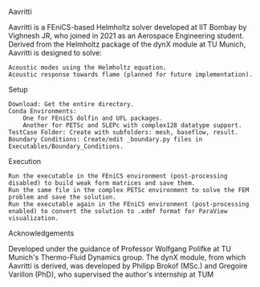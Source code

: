 Aavritti

Aavritti is a FEniCS-based Helmholtz solver developed at IIT Bombay by Vighnesh JR, who joined in 2021 as an Aerospace Engineering student. Derived from the Helmholtz package of the dynX module at TU Munich, Aavritti is designed to solve:

    Acoustic modes using the Helmholtz equation.
    Acoustic response towards flame (planned for future implementation).

Setup

    Download: Get the entire directory.
    Conda Environments:
        One for FEniCS dolfin and UFL packages.
        Another for PETSc and SLEPc with complex128 datatype support.
    TestCase Folder: Create with subfolders: mesh, baseflow, result.
    Boundary Conditions: Create/edit _boundary.py files in Executables/Boundary_Conditions.

Execution

    Run the executable in the FEniCS environment (post-processing disabled) to build weak form matrices and save them.
    Run the same file in the complex PETSc environment to solve the FEM problem and save the solution.
    Run the executable again in the FEniCS environment (post-processing enabled) to convert the solution to .xdmf format for ParaView visualization.

Acknowledgements

Developed under the guidance of Professor Wolfgang Polifke at TU Munich's Thermo-Fluid Dynamics group. The dynX module, from which Aavritti is derived, was developed by Philipp Brokof (MSc.) and Gregoire Varillon (PhD), who supervised the author's internship at TUM
